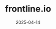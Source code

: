 ---  
layout: startup_page  
title: "frontline.io"  
id: "frontline.io"  
permalink: "/frontlineiofrontline.io04142025/"  
website: "https://frontline.io/"  
funding_round: "Series A"  
funding_amount: "$10M"  
investors: "FIT Ventures, Click Bond"  
about: "frontline.io is a no-code platform that uses Extended Reality (XR) and Artificial Intelligence (AI) to create interactive digital twins from 3D CAD files for industrial training and support. This allows companies to create and scale support tools quickly and easily, without needing specialized technical expertise. The platform offers remote assistance and AI-driven insights to reduce downtime and improve performance."  
markets: "XR, AI, Industrial Training, Industrial Support"  
hq: "Rehovot, Israel"  
founded_year: "2015"  
linkedin: "https://www.linkedin.com/company/ll-software"  
twitter: "https://twitter.com/frontlineio"  
instagram: ""  
facebook: "https://www.facebook.com/LLS.3D"  
crunchbase: "https://www.crunchbase.com/organization/frontline-io?utm_source=linkedin&utm_medium=referral&utm_campaign=linkedin_companies&utm_content=profile_cta_anon&trk=funding_crunchbase"  
pitchbook: "https://pitchbook.com/profiles/company/267301-72"  

date_display: "14-Apr-2025"  
date: "2025-04-14"

# SEO Optimization  
meta_title: "frontline.io - Series A Funding ($10M)"  
meta_description: "frontline.io, frontline.io is a no-code platform that uses Extended Reality (XR) and Artificial Intelligence (AI) to create interactive digital twins from 3D CAD fi..."  
meta_keywords: "frontline.io, XR, AI, Industrial Training, Industrial Support, Series A funding"  
canonical_url: "https://startup.projectstartups.com/frontlineiofrontline.io04142025/"  
---